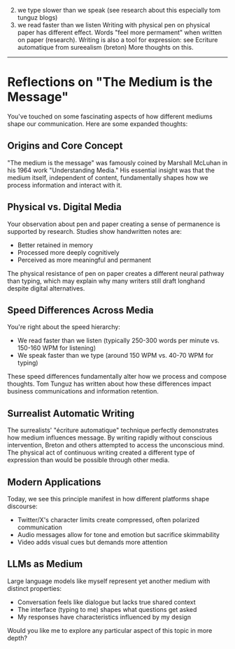 2) we type slower than we speak (see research about this especially tom tunguz blogs)
3) we read faster than we listen
Writing with physical pen on physical paper has different effect. Words "feel more permament" when written on paper (research). Writing is also a tool for expression: see Ecriture automatique from sureealism (breton)
More thoughts on this.

---

# Reflections on "The Medium is the Message"

You've touched on some fascinating aspects of how different mediums shape our communication. Here are some expanded thoughts:

## Origins and Core Concept

"The medium is the message" was famously coined by Marshall McLuhan in his 1964 work "Understanding Media." His essential insight was that the medium itself, independent of content, fundamentally shapes how we process information and interact with it.

## Physical vs. Digital Media

Your observation about pen and paper creating a sense of permanence is supported by research. Studies show handwritten notes are:
- Better retained in memory
- Processed more deeply cognitively
- Perceived as more meaningful and permanent

The physical resistance of pen on paper creates a different neural pathway than typing, which may explain why many writers still draft longhand despite digital alternatives.

## Speed Differences Across Media

You're right about the speed hierarchy:
- We read faster than we listen (typically 250-300 words per minute vs. 150-160 WPM for listening)
- We speak faster than we type (around 150 WPM vs. 40-70 WPM for typing)

These speed differences fundamentally alter how we process and compose thoughts. Tom Tunguz has written about how these differences impact business communications and information retention.

## Surrealist Automatic Writing

The surrealists' "écriture automatique" technique perfectly demonstrates how medium influences message. By writing rapidly without conscious intervention, Breton and others attempted to access the unconscious mind. The physical act of continuous writing created a different type of expression than would be possible through other media.

## Modern Applications

Today, we see this principle manifest in how different platforms shape discourse:
- Twitter/X's character limits create compressed, often polarized communication
- Audio messages allow for tone and emotion but sacrifice skimmability
- Video adds visual cues but demands more attention

## LLMs as Medium

Large language models like myself represent yet another medium with distinct properties:
- Conversation feels like dialogue but lacks true shared context
- The interface (typing to me) shapes what questions get asked
- My responses have characteristics influenced by my design

Would you like me to explore any particular aspect of this topic in more depth?
